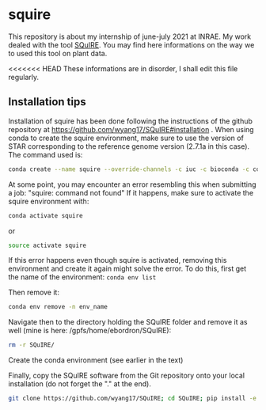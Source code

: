# squire

This repository is about my internship of june-july 2021 at INRAE.
My work dealed with the tool [SQuIRE](https://github.com/wyang17/SQuIRE). You may find here informations on the way we to used this tool on plant data.



<<<<<<< HEAD
These informations are in disorder, I shall edit this file regularly.
>>>>>>> 

## Installation tips

Installation of squire has been done following the instructions of the github repository at https://github.com/wyang17/SQuIRE#installation .
When using conda to create the squire environment, make sure to use the version of STAR corresponding to the reference genome version (2.7.1a in this case).
The command used is:

```bash
conda create --name squire --override-channels -c iuc -c bioconda -c conda-forge -c defaults -c r python=2.7.13 bioconductor-deseq2=1.16.1 r-base=3.4.1 r-pheatmap bioconductor-vsn bioconductor-biocparallel=1.12.0 r-ggrepel star=2.7.1a bedtools=2.25.0 samtools=1.1 stringtie=1.3.3 igvtools=2.3.93 ucsc-genepredtobed ucsc-gtftogenepred ucsc-genepredtogtf ucsc-bedgraphtobigwig r-hexbin

```

At some point, you may encounter an error resembling this when submitting a job:
"squire: command not found"
If it happens, make sure to activate the squire environment with:
```bash
conda activate squire
```
or
```bash
source activate squire
```

If this error happens even though squire is activated, removing this environment and create it again might solve the error.
To do this, first get the name of the environment:
`conda env list`

Then remove it:
```bash
conda env remove -n env_name
```

Navigate then to the directory holding the SQuIRE folder and remove it as well (mine is here: /gpfs/home/ebordron/SQuIRE):
```bash
rm -r SQuIRE/
```

Create the conda environment (see earlier in the text)

Finally, copy the SQuIRE software from the Git repository onto your local installation (do not forget the "." at the end).
```bash
git clone https://github.com/wyang17/SQuIRE; cd SQuIRE; pip install -e .
```
